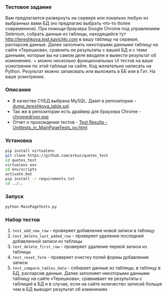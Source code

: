 ### Тестовое задание
Вам предлагается развернуть на сервере или локально любую из выбранных вами БД (но предлагаю выбрать что-то более современное). При помощи браузера Google Chrome под управлением Selenium, собрать данные из таблицы, находящейся тут http://tereshkova.test.kavichki.com в вашу таблицу на сервере, распарсив данные. Далее заполнить некоторыми данными таблицу на сайте «Терешкова», сравнить ее результаты с вашей БД и с теми данными, которые вы на самом деле вводили и вывести результат об изменениях. + можно несколько функциональных UI тестов на ваше усмотрение по этой таблице на сайте. Код желательно написать на Python. Результат можно запаковать или выложить в ББ или в Гит. На ваше усмотрение.

### Описание
 - В качестве СУБД выбрана MySQL. Дамп в репозитории - [dump_tereshkova_table.sql](https://github.com/arkuz/quotes_test/blob/master/dump_tereshkova_table.sql).
 - Так же в репозитории есть драйвер для браузера Chrome - [chromedriver.exe](https://github.com/arkuz/quotes_test/blob/master/chromedriver.exe)
 - Отчет о прохождении тестов - [Test Results - Unittests_in_MainPageTests_py.html](https://github.com/arkuz/quotes_test/blob/master/Test%20Results%20-%20Unittests_in_MainPageTests_py.html)

### Установка
```bash
pip install virtualenv
git clone https://github.com/arkuz/quotes_test
cd quotes_test
virtualenv env
cd env/scripts
activate.bat
pip install -r requirements.txt
cd ../..
```

### Запуск
```bash
python MainPageTests.py
```

### Набор тестов
1. `test_add_new_row` - проверяет добавление новой записи в таблицу
2. `test_delete_last_added_row` - проверяет удаление последней добавленной записи из таблицы
3. `test_delete_first_row` - проверяет удаление первой записи из таблицы
4. `test_reset_form` - проверяет очистку полей формы добавления записи
5. `test_compare_tables_data` - собирает данные из таблицы, в таблицу в БД, распарсив данные. Далее заполняет некоторыми данными таблицу на сайте «Терешкова», сравнивает ее результаты с таблицей в БД и в случае, если на сайте количество записей больше чем в БД выводит результат об изменениях

